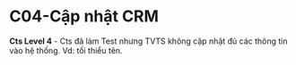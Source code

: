 # C04-Cập nhật CRM

**Cts Level 4** - Cts đã làm Test nhưng TVTS không cập nhật đủ các thông tin vào hệ thống. Vd: tối thiểu tên.

